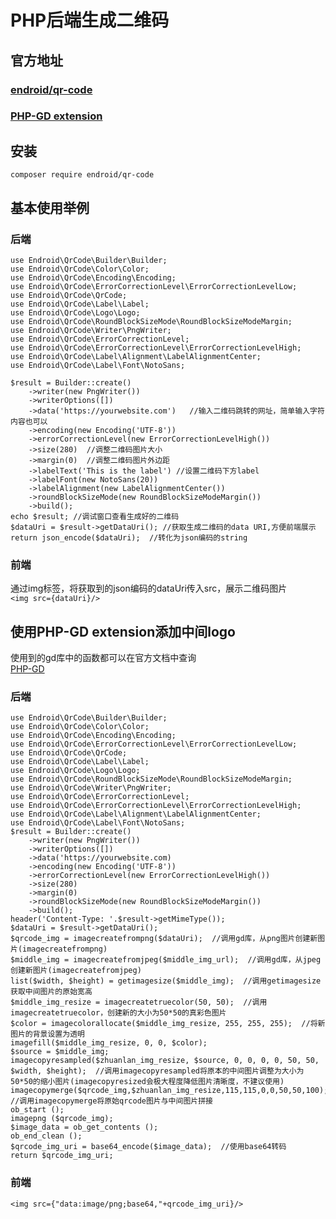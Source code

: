 # PHP后端生成二维码

## 官方地址
### [endroid/qr-code](https://github.com/endroid/qr-code)
### [PHP-GD extension](https://www.php.net/manual/en/book.image.php)

## 安装
```composer require endroid/qr-code```

## 基本使用举例
### 后端
```
use Endroid\QrCode\Builder\Builder;
use Endroid\QrCode\Color\Color;
use Endroid\QrCode\Encoding\Encoding;
use Endroid\QrCode\ErrorCorrectionLevel\ErrorCorrectionLevelLow;
use Endroid\QrCode\QrCode;
use Endroid\QrCode\Label\Label;
use Endroid\QrCode\Logo\Logo;
use Endroid\QrCode\RoundBlockSizeMode\RoundBlockSizeModeMargin;
use Endroid\QrCode\Writer\PngWriter;
use Endroid\QrCode\ErrorCorrectionLevel;
use Endroid\QrCode\ErrorCorrectionLevel\ErrorCorrectionLevelHigh;
use Endroid\QrCode\Label\Alignment\LabelAlignmentCenter;
use Endroid\QrCode\Label\Font\NotoSans;

$result = Builder::create()
    ->writer(new PngWriter())
    ->writerOptions([])
    ->data('https://yourwebsite.com')   //输入二维码跳转的网址，简单输入字符内容也可以
    ->encoding(new Encoding('UTF-8'))
    ->errorCorrectionLevel(new ErrorCorrectionLevelHigh())
    ->size(280)  //调整二维码图片大小
    ->margin(0)  //调整二维码图片外边距
    ->labelText('This is the label') //设置二维码下方label
    ->labelFont(new NotoSans(20)) 
    ->labelAlignment(new LabelAlignmentCenter())
    ->roundBlockSizeMode(new RoundBlockSizeModeMargin())
    ->build();
echo $result; //调试窗口查看生成好的二维码
$dataUri = $result->getDataUri(); //获取生成二维码的data URI,方便前端展示
return json_encode($dataUri);  //转化为json编码的string
```
### 前端
通过img标签，将获取到的json编码的dataUri传入src，展示二维码图片  
`<img src={dataUri}/>` 

## 使用PHP-GD extension添加中间logo
使用到的gd库中的函数都可以在官方文档中查询  
[PHP-GD](https://www.php.net/manual/en/book.image.php)
### 后端
```
use Endroid\QrCode\Builder\Builder;
use Endroid\QrCode\Color\Color;
use Endroid\QrCode\Encoding\Encoding;
use Endroid\QrCode\ErrorCorrectionLevel\ErrorCorrectionLevelLow;
use Endroid\QrCode\QrCode;
use Endroid\QrCode\Label\Label;
use Endroid\QrCode\Logo\Logo;
use Endroid\QrCode\RoundBlockSizeMode\RoundBlockSizeModeMargin;
use Endroid\QrCode\Writer\PngWriter;
use Endroid\QrCode\ErrorCorrectionLevel;
use Endroid\QrCode\ErrorCorrectionLevel\ErrorCorrectionLevelHigh;
use Endroid\QrCode\Label\Alignment\LabelAlignmentCenter;
use Endroid\QrCode\Label\Font\NotoSans;
$result = Builder::create()
    ->writer(new PngWriter())
    ->writerOptions([])
    ->data('https://yourwebsite.com)
    ->encoding(new Encoding('UTF-8'))
    ->errorCorrectionLevel(new ErrorCorrectionLevelHigh())
    ->size(280)
    ->margin(0)
    ->roundBlockSizeMode(new RoundBlockSizeModeMargin())
    ->build();
header('Content-Type: '.$result->getMimeType());
$dataUri = $result->getDataUri();
$qrcode_img = imagecreatefrompng($dataUri);  //调用gd库，从png图片创建新图片(imagecreatefrompng)
$middle_img = imagecreatefromjpeg($middle_img_url);  //调用gd库，从jpeg创建新图片(imagecreatefromjpeg)
list($width, $height) = getimagesize($middle_img);  //调用getimagesize获取中间图片的原始宽高
$middle_img_resize = imagecreatetruecolor(50, 50);  //调用imagecreatetruecolor，创建新的大小为50*50的真彩色图片
$color = imagecolorallocate($middle_img_resize, 255, 255, 255);  //将新图片的背景设置为透明
imagefill($middle_img_resize, 0, 0, $color);
$source = $middle_img;
imagecopyresampled($zhuanlan_img_resize, $source, 0, 0, 0, 0, 50, 50, $width, $height);  //调用imagecopyresampled将原本的中间图片调整为大小为50*50的缩小图片(imagecopyresized会极大程度降低图片清晰度，不建议使用)
imagecopymerge($qrcode_img,$zhuanlan_img_resize,115,115,0,0,50,50,100);  //调用imagecopymerge将原始qrcode图片与中间图片拼接
ob_start ();
imagepng ($qrcode_img);
$image_data = ob_get_contents ();
ob_end_clean ();
$qrcode_img_uri = base64_encode($image_data);  //使用base64转码
return $qrcode_img_uri;    
```
### 前端
`<img src={"data:image/png;base64,"+qrcode_img_uri}/>`


